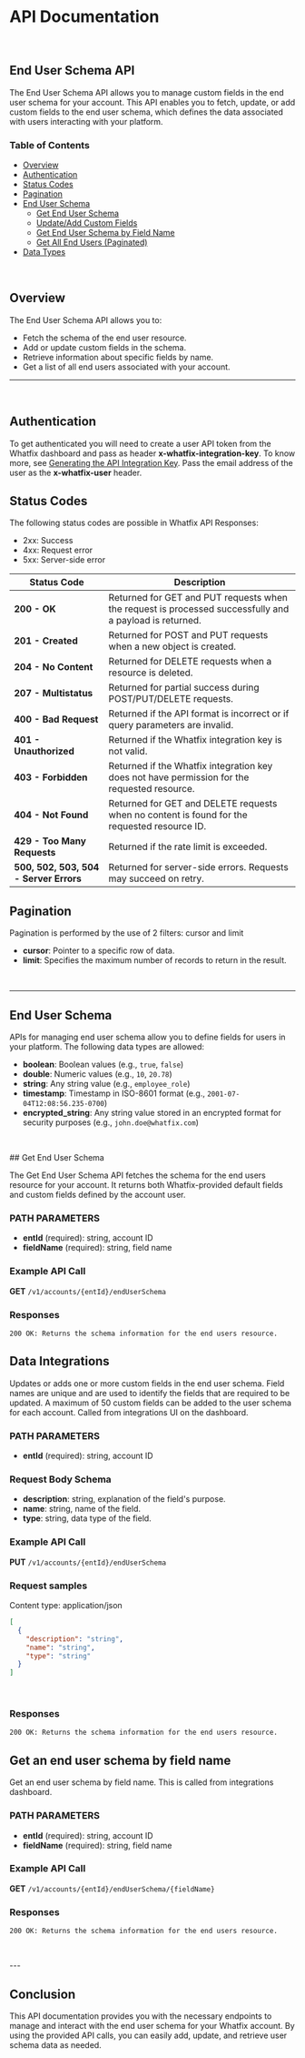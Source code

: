 # API Documentation

<p>&nbsp;</p>

## End User Schema API

The End User Schema API allows you to manage custom fields in the end user schema for your account. This API enables you to fetch, update, or add custom fields to the end user schema, which defines the data associated with users interacting with your platform.

### Table of Contents
- [Overview](#overview)
- [Authentication](#authentication)
- [Status Codes](#status-codes)
- [Pagination](#pagination)
- [End User Schema](#end-user-schema)
  - [Get End User Schema](#get-end-user-schema)
  - [Update/Add Custom Fields](#updateadd-custom-fields)
  - [Get End User Schema by Field Name](#get-end-user-schema-by-field-name)
  - [Get All End Users (Paginated)](#get-all-end-users-paginated)
- [Data Types](#data-types)

<p>&nbsp;</p>




## Overview

The End User Schema API allows you to:
- Fetch the schema of the end user resource.
- Add or update custom fields in the schema.
- Retrieve information about specific fields by name.
- Get a list of all end users associated with your account.


---
<p>&nbsp;</p>

## Authentication

To get authenticated you will need to create a user API token from the Whatfix dashboard and pass as header **x-whatfix-integration-key**. To know more, see [Generating the API Integration Key](link). Pass the email address of the user as the **x-whatfix-user** header.


## Status Codes
The following status codes are possible in Whatfix API Responses:
- 2xx: Success
- 4xx: Request error
- 5xx: Server-side error

| **Status Code**               | **Description**                                                                                   |
|-------------------------------|---------------------------------------------------------------------------------------------------|
| **200 - OK**                   | Returned for GET and PUT requests when the request is processed successfully and a payload is returned. |
| **201 - Created**              | Returned for POST and PUT requests when a new object is created.                                 |
| **204 - No Content**           | Returned for DELETE requests when a resource is deleted.                                         |
| **207 - Multistatus**          | Returned for partial success during POST/PUT/DELETE requests.                                     |
| **400 - Bad Request**          | Returned if the API format is incorrect or if query parameters are invalid.                      |
| **401 - Unauthorized**         | Returned if the Whatfix integration key is not valid.                                             |
| **403 - Forbidden**            | Returned if the Whatfix integration key does not have permission for the requested resource.      |
| **404 - Not Found**            | Returned for GET and DELETE requests when no content is found for the requested resource ID.      |
| **429 - Too Many Requests**    | Returned if the rate limit is exceeded.                                                          |
| **500, 502, 503, 504 - Server Errors** | Returned for server-side errors. Requests may succeed on retry.                                    |

## Pagination
Pagination is performed by the use of 2 filters: cursor and limit
- **cursor**: Pointer to a specific row of data.
- **limit**: Specifies the maximum number of records to return in the result.

<p>&nbsp;</p>

---

## End User Schema

APIs for managing end user schema allow you to define fields for users in your platform. The following data types are allowed:
- **boolean**: Boolean values (e.g., `true`, `false`)
- **double**: Numeric values (e.g., `10`, `20.78`)
- **string**: Any string value (e.g., `employee_role`)
- **timestamp**: Timestamp in ISO-8601 format (e.g., `2001-07-04T12:08:56.235-0700`)
- **encrypted_string**: Any string value stored in an encrypted format for security purposes (e.g., `john.doe@whatfix.com`)

<p>&nbsp;</p>
## Get End User Schema

The Get End User Schema API fetches the schema for the end users resource for your account. It returns both Whatfix-provided default fields and custom fields defined by the account user.

### PATH PARAMETERS
- **entId** (required): string, account ID
- **fieldName** (required): string, field name

### Example API Call
**GET** ```/v1/accounts/{entId}/endUserSchema```

### Responses
```200 OK: Returns the schema information for the end users resource.```


## Data Integrations
Updates or adds one or more custom fields in the end user schema. Field names are unique and are used to identify the fields that are required to be updated. A maximum of 50 custom fields can be added to the user schema for each account. Called from integrations UI on the dashboard.

### PATH PARAMETERS
- **entId** (required): string, account ID

### Request Body Schema
- **description**: string, explanation of the field's purpose.
- **name**: string, name of the field.
- **type**: string, data type of the field.

### Example API Call
**PUT** ```/v1/accounts/{entId}/endUserSchema```

### Request samples
Content type: application/json
```json
[
  {
    "description": "string",
    "name": "string",
    "type": "string"
  }
]
```
<p>&nbsp;</p>

### Responses
```200 OK: Returns the schema information for the end users resource.```


## Get an end user schema by field name
Get an end user schema by field name. This is called from integrations dashboard.

### PATH PARAMETERS
- **entId** (required): string, account ID
- **fieldName** (required): string, field name

### Example API Call
**GET** ```/v1/accounts/{entId}/endUserSchema/{fieldName}```

### Responses
```200 OK: Returns the schema information for the end users resource.```

<p>&nbsp;</p>
---

## Conclusion
This API documentation provides you with the necessary endpoints to manage and interact with the end user schema for your Whatfix account. By using the provided API calls, you can easily add, update, and retrieve user schema data as needed.
